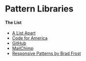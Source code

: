Pattern Libraries
=========================


#### The List
- [A List Apart](http://patterns.alistapart.com/)
- [Code for America](http://codeforamerica.clearleft.com/)
- [GitHub](https://github.com/styleguide)
- [MailChimp](http://ux.mailchimp.com/patterns)
- [Responsive Patterns by Brad Frost](http://bradfrost.github.io/this-is-responsive/patterns.html)
